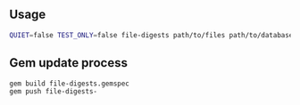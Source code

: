 ## Usage

```sh
QUIET=false TEST_ONLY=false file-digests path/to/files path/to/database.sqlite
```


## Gem update process

```sh
gem build file-digests.gemspec
gem push file-digests-
```
